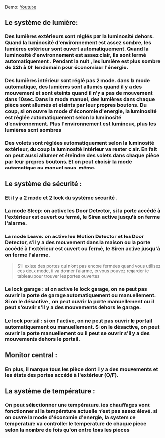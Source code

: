 Demo: [Youtube](https://www.youtube.com/watch?v=emioXA7Z2mA)
## Le système de lumière:
### Des lumières extérieurs  sont réglés par la luminosité dehors. Quand la luminosité d'environnement est assez sombre, les lumières extérieur sont ouvert automatiquement. Quand la luminosité d'environnement est assez clair, ils sont fermé automatiquement . Pendant la nuit , les lumière est plus sombre de 22h à 6h lendemain pour économiser l'énergie.
### Des lumières intérieur sont réglé pas 2 mode. dans la mode automatique, des lumières sont allumés quand il y a des mouvement et sont eteints quand il n'y a pas de mouvement dans 10sec. Dans la mode manuel, des lumières dans chaque pièce  sont allumés et eteints par leur propres boutons. Du coup, si on ouvre  la mode d'économie d'energie, la luminosité est réglée automatiquement selon la luminosité d’environnement. Plus l'environnement est lumineux, plus les lumières sont sombres
### Des volets sont réglées automatiquement selon la luminosité extérieur, du coup la luminosité intérieur va rester clair. En fait on peut aussi allumer et éteîndre des volets dans chaque pièce par leur propres boutons. Et on peut choisir la mode automatique ou manuel nous-même.
## Le système de sécurité :
### Et il y a 2 mode et 2 lock du système sécurité . 
### La mode Sleep:  on active les Door Detector, si la porte accédé à l'extérieur est ouvert ou fermé, le Siren active jusqu'à on ferme l'alarme.
### La mode Leave:  on active les Motion Detector et les Door Detector, s'il y a des mouvement dans la maison ou la porte accédé à l'extérieur est ouvert ou fermé, le Siren active jusqu'à on ferme l'alarme.
>  S’il existe des portes qui n’ont pas encore fermées quand vous utilisez ces deux mode, il va donner l’alarme, et vous pouvez regarder le tableau pour trouver les portes ouvertes

### Le lock garage : si on active le lock garage, on ne peut pas ouvrir la porte de garage automatiquement ou manuellement. Si on le désactive , on peut ouvrir la porte manuellement ou il peut s'ouvrir s'il y a des mouvements dehors le garage. 
### Le lock portail : si on l'active, on ne peut pas ouvrir le portail automatiquement ou manuellement. Si on le désactive, on peut ouvrir la porte manuellement ou il peut se ouvrir s'il y a des mouvements dehors le portail. 
## Monitor central :
### En plus, il marque tous les pièce dont il y a des mouvements et les états des portes accédé à l'extérieur (O/F).

## La système de température :
### On peut sélectionner une température, les chauffages vont fonctionner si la température actuelle n’est pas assez élevé. si on ouvre la mode d'économie d'energie, la system de temperature va controller le temperature de chaque piece selon la nombre de fois qu'on entre tous les pieces

